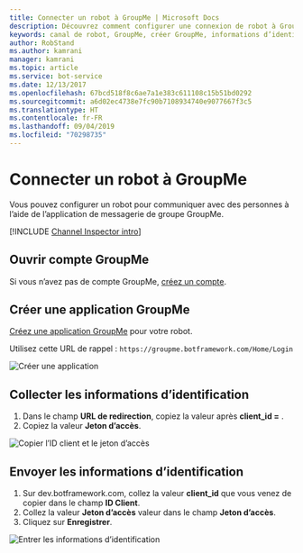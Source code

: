 ```yaml
---
title: Connecter un robot à GroupMe | Microsoft Docs
description: Découvrez comment configurer une connexion de robot à GroupMe.
keywords: canal de robot, GroupMe, créer GroupMe, informations d’identification
author: RobStand
ms.author: kamrani
manager: kamrani
ms.topic: article
ms.service: bot-service
ms.date: 12/13/2017
ms.openlocfilehash: 67bcd518f8c6ae7a1e383c611108c15b51bd0292
ms.sourcegitcommit: a6d02ec4738e7fc90b7108934740e9077667f3c5
ms.translationtype: HT
ms.contentlocale: fr-FR
ms.lasthandoff: 09/04/2019
ms.locfileid: "70298735"
---
```

# <a name="connect-a-bot-to-groupme"></a>Connecter un robot à GroupMe

Vous pouvez configurer un robot pour communiquer avec des personnes à l’aide de l’application de messagerie de groupe GroupMe.

[!INCLUDE [Channel Inspector intro](~/includes/snippet-channel-inspector.md)]

## <a name="sign-up-for-a-groupme-account"></a>Ouvrir compte GroupMe

Si vous n’avez pas de compte GroupMe, [créez un compte](https://web.groupme.com/signup).

## <a name="create-a-groupme-application"></a>Créer une application GroupMe

[Créez une application GroupMe](https://dev.groupme.com/applications/new) pour votre robot.

Utilisez cette URL de rappel : `https://groupme.botframework.com/Home/Login`

![Créer une application](~/media/channels/GM-StepApp.png)

## <a name="gather-credentials"></a>Collecter les informations d’identification

1. Dans le champ **URL de redirection**, copiez la valeur après **client_id =** .
2. Copiez la valeur **Jeton d’accès**.

![Copier l’ID client et le jeton d’accès](~/media/channels/GM-StepClientId.png)


## <a name="submit-credentials"></a>Envoyer les informations d’identification

1. Sur dev.botframework.com, collez la valeur **client_id** que vous venez de copier dans le champ **ID Client**.
2. Collez la valeur **Jeton d’accès** valeur dans le champ **Jeton d’accès**.
2. Cliquez sur **Enregistrer**.

![Entrer les informations d’identification](~/media/channels/GM-StepClientIDToken.png)
